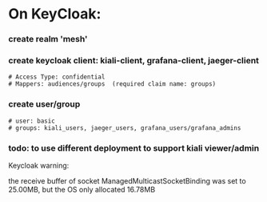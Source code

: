 




# On KeyCloak:

### create realm 'mesh'

### create keycloak client: kiali-client, grafana-client, jaeger-client
    # Access Type: confidential
    # Mappers: audiences/groups  (required claim name: groups)
### create user/group
    # user: basic
    # groups: kiali_users, jaeger_users, grafana_users/grafana_admins





### todo: to use different deployment to support kiali viewer/admin




Keycloak warning:

the receive buffer of socket ManagedMulticastSocketBinding was set to 25.00MB, but the OS only allocated 16.78MB

